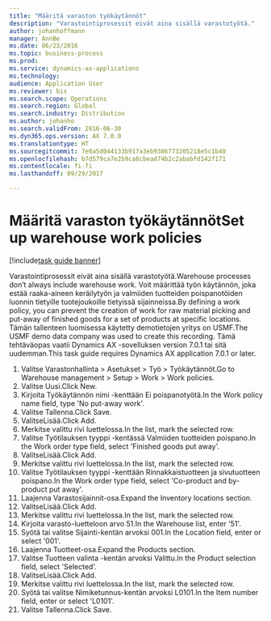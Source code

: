 ```yaml
--- 
title: "Määritä varaston työkäytännöt"
description: "Varastointiprosessit eivät aina sisällä varastotyötä."
author: johanhoffmann
manager: AnnBe
ms.date: 06/23/2016
ms.topic: business-process
ms.prod: 
ms.service: dynamics-ax-applications
ms.technology: 
audience: Application User
ms.reviewer: bis
ms.search.scope: Operations
ms.search.region: Global
ms.search.industry: Distribution
ms.author: johanho
ms.search.validFrom: 2016-06-30
ms.dyn365.ops.version: AX 7.0.0
ms.translationtype: HT
ms.sourcegitcommit: 7e0a5d044133b917a3eb9386773205218e5c1b40
ms.openlocfilehash: b7d579ca7e2b9ca8cbead74b2c2ababfd142f171
ms.contentlocale: fi-fi
ms.lasthandoff: 09/29/2017

---
```

# <a name="set-up-warehouse-work-policies"></a><span data-ttu-id="25602-103">Määritä varaston työkäytännöt</span><span class="sxs-lookup"><span data-stu-id="25602-103">Set up warehouse work policies</span></span> 

[!include[task guide banner](../../includes/task-guide-banner.md)]

<span data-ttu-id="25602-104">Varastointiprosessit eivät aina sisällä varastotyötä.</span><span class="sxs-lookup"><span data-stu-id="25602-104">Warehouse processes don’t always include warehouse work.</span></span> <span data-ttu-id="25602-105">Voit määrittää työn käytännön, joka estää raaka-aineen keräilytyön ja valmiiden tuotteiden poispanotöiden luonnin tietyille tuotejoukoille tietyissä sijainneissa.</span><span class="sxs-lookup"><span data-stu-id="25602-105">By defining a work policy, you can prevent the creation of work for raw material picking and put-away of finished goods for a set of products at specific locations.</span></span> <span data-ttu-id="25602-106">Tämän tallenteen luomisessa käytetty demotietojen yritys on USMF.</span><span class="sxs-lookup"><span data-stu-id="25602-106">The USMF demo data company was used to create this recording.</span></span> <span data-ttu-id="25602-107">Tämä tehtäväopas vaatii Dynamics AX -sovelluksen version 7.0.1 tai sitä uudemman.</span><span class="sxs-lookup"><span data-stu-id="25602-107">This task guide requires Dynamics AX application 7.0.1 or later.</span></span>

1. <span data-ttu-id="25602-108">Valitse Varastonhallinta > Asetukset > Työ > Työkäytännöt.</span><span class="sxs-lookup"><span data-stu-id="25602-108">Go to Warehouse management > Setup > Work > Work policies.</span></span>
2. <span data-ttu-id="25602-109">Valitse Uusi.</span><span class="sxs-lookup"><span data-stu-id="25602-109">Click New.</span></span>
3. <span data-ttu-id="25602-110">Kirjoita Työkäytännön nimi -kenttään Ei poispanotyötä.</span><span class="sxs-lookup"><span data-stu-id="25602-110">In the Work policy name field, type 'No put-away work'.</span></span>
4. <span data-ttu-id="25602-111">Valitse Tallenna.</span><span class="sxs-lookup"><span data-stu-id="25602-111">Click Save.</span></span>
5. <span data-ttu-id="25602-112">ValitseLisää.</span><span class="sxs-lookup"><span data-stu-id="25602-112">Click Add.</span></span>
6. <span data-ttu-id="25602-113">Merkitse valittu rivi luettelossa.</span><span class="sxs-lookup"><span data-stu-id="25602-113">In the list, mark the selected row.</span></span>
7. <span data-ttu-id="25602-114">Valitse Työtilauksen tyyppi -kentässä Valmiiden tuotteiden poispano.</span><span class="sxs-lookup"><span data-stu-id="25602-114">In the Work order type field, select 'Finished goods put away'.</span></span>
8. <span data-ttu-id="25602-115">ValitseLisää.</span><span class="sxs-lookup"><span data-stu-id="25602-115">Click Add.</span></span>
9. <span data-ttu-id="25602-116">Merkitse valittu rivi luettelossa.</span><span class="sxs-lookup"><span data-stu-id="25602-116">In the list, mark the selected row.</span></span>
10. <span data-ttu-id="25602-117">Valitse Työtilauksen tyyppi -kenttään Rinnakkaistuotteen ja sivutuotteen poispano.</span><span class="sxs-lookup"><span data-stu-id="25602-117">In the Work order type field, select 'Co-product and by-product put away'.</span></span>
11. <span data-ttu-id="25602-118">Laajenna Varastosijainnit-osa.</span><span class="sxs-lookup"><span data-stu-id="25602-118">Expand the Inventory locations section.</span></span>
12. <span data-ttu-id="25602-119">ValitseLisää.</span><span class="sxs-lookup"><span data-stu-id="25602-119">Click Add.</span></span>
13. <span data-ttu-id="25602-120">Merkitse valittu rivi luettelossa.</span><span class="sxs-lookup"><span data-stu-id="25602-120">In the list, mark the selected row.</span></span>
14. <span data-ttu-id="25602-121">Kirjoita varasto-luetteloon arvo 51.</span><span class="sxs-lookup"><span data-stu-id="25602-121">In the Warehouse list, enter '51'.</span></span>
15. <span data-ttu-id="25602-122">Syötä tai valitse Sijainti-kentän arvoksi 001.</span><span class="sxs-lookup"><span data-stu-id="25602-122">In the Location field, enter or select '001'.</span></span>
16. <span data-ttu-id="25602-123">Laajenna Tuotteet-osa.</span><span class="sxs-lookup"><span data-stu-id="25602-123">Expand the Products section.</span></span>
17. <span data-ttu-id="25602-124">Valitse Tuotteen valinta -kentän arvoksi Valittu.</span><span class="sxs-lookup"><span data-stu-id="25602-124">In the Product selection field, select 'Selected'.</span></span>
18. <span data-ttu-id="25602-125">ValitseLisää.</span><span class="sxs-lookup"><span data-stu-id="25602-125">Click Add.</span></span>
19. <span data-ttu-id="25602-126">Merkitse valittu rivi luettelossa.</span><span class="sxs-lookup"><span data-stu-id="25602-126">In the list, mark the selected row.</span></span>
20. <span data-ttu-id="25602-127">Syötä tai valitse Nimiketunnus-kentän arvoksi L0101.</span><span class="sxs-lookup"><span data-stu-id="25602-127">In the Item number field, enter or select 'L0101'.</span></span>
21. <span data-ttu-id="25602-128">Valitse Tallenna.</span><span class="sxs-lookup"><span data-stu-id="25602-128">Click Save.</span></span>


